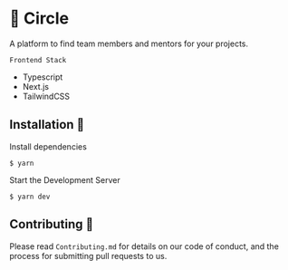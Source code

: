 # 🚀 Circle

A platform to find team members and mentors for your projects.

`Frontend Stack`

- Typescript
- Next.js
- TailwindCSS

## Installation 🔧

Install dependencies

```
$ yarn

```

Start the Development Server

```
$ yarn dev

```

## Contributing 🤝

Please read `Contributing.md` for details on our code of conduct, and the process for submitting pull requests to us.
